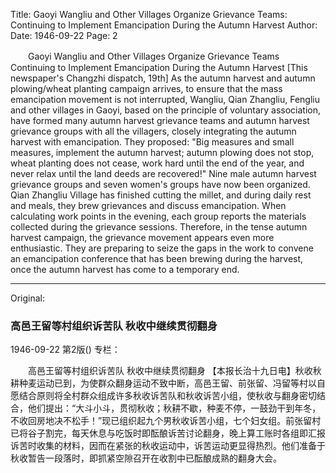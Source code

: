 Title: Gaoyi Wangliu and Other Villages Organize Grievance Teams: Continuing to Implement Emancipation During the Autumn Harvest
Author:
Date: 1946-09-22
Page: 2

　　Gaoyi Wangliu and Other Villages Organize Grievance Teams
    Continuing to Implement Emancipation During the Autumn Harvest
    [This newspaper's Changzhi dispatch, 19th] As the autumn harvest and autumn plowing/wheat planting campaign arrives, to ensure that the mass emancipation movement is not interrupted, Wangliu, Qian Zhangliu, Fengliu and other villages in Gaoyi, based on the principle of voluntary association, have formed many autumn harvest grievance teams and autumn harvest grievance groups with all the villagers, closely integrating the autumn harvest with emancipation. They proposed: "Big measures and small measures, implement the autumn harvest; autumn plowing does not stop, wheat planting does not cease, work hard until the end of the year, and never relax until the land deeds are recovered!" Nine male autumn harvest grievance groups and seven women's groups have now been organized. Qian Zhangliu Village has finished cutting the millet, and during daily rest and meals, they brew grievances and discuss emancipation. When calculating work points in the evening, each group reports the materials collected during the grievance sessions. Therefore, in the tense autumn harvest campaign, the grievance movement appears even more enthusiastic. They are preparing to seize the gaps in the work to convene an emancipation conference that has been brewing during the harvest, once the autumn harvest has come to a temporary end.



<hr /> 

Original: 


### 高邑王留等村组织诉苦队  秋收中继续贯彻翻身

1946-09-22
第2版()
专栏：

　　高邑王留等村组织诉苦队
    秋收中继续贯彻翻身
    【本报长治十九日电】秋收秋耕种麦运动已到，为使群众翻身运动不致中断，高邑王留、前张留、冯留等村以自愿结合原则将全村群众组成许多秋收诉苦队和秋收诉苦小组，使秋收与翻身密切结合，他们提出：“大斗小斗，贯彻秋收；秋耕不歇，种麦不停，一鼓劲干到年冬，不收回房地决不松手！”现已组织起九个男秋收诉苦小组，七个妇女组。前张留村已将谷子割完，每天休息与吃饭时即酝酿诉苦讨论翻身，晚上算工账时各组即汇报诉苦时收集的材料，因而在紧张的秋收运动中，诉苦运动更显得热烈。他们准备于秋收暂告一段落时，即抓紧空隙召开在收割中已酝酿成熟的翻身大会。
